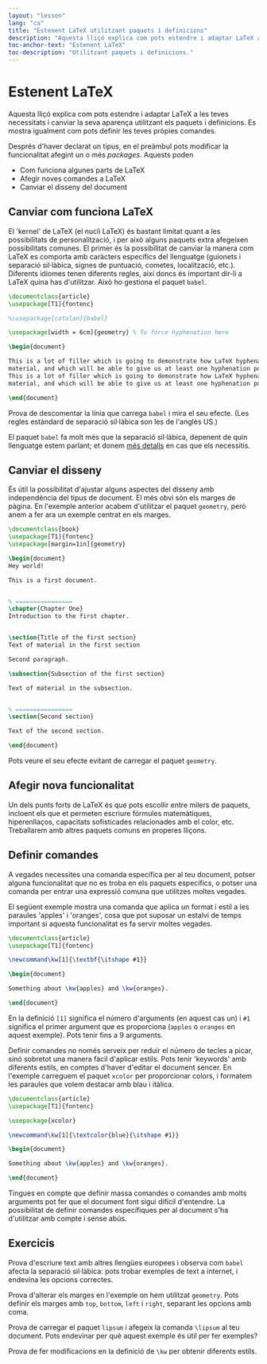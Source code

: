 ```yaml
---
layout: "lesson"
lang: "ca"
title: "Estenent LaTeX utilitzant paquets i definicions"
description: "Aquesta lliçó explica com pots estendre i adaptar LaTeX a les teves necessitats i canviar la seva aparença utilitzant els paquets i definicions. Es mostra igualment com pots definir les teves pròpies comandes."
toc-anchor-text: "Estenent LaTeX"
toc-description: "Utilitzant paquets i definicions."
---
```


# Estenent LaTeX

<span
  class="summary">Aquesta lliçó explica com pots estendre i adaptar LaTeX a les teves necessitats i canviar la seva aparença utilitzant els paquets i definicions. Es mostra igualment com pots definir les teves pròpies comandes.</span>

Després d'haver declarat un tipus, en el preàmbul pots modificar la funcionalitat afegint un o més *packages*. Aquests poden

- Com funciona algunes parts de LaTeX
- Afegir noves comandes a LaTeX
- Canviar el disseny del document

## Canviar com funciona LaTeX

El 'kernel' de LaTeX (el nucli LaTeX) és bastant limitat quant a les possibilitats de personalització, i per això alguns paquets extra afegeixen possibilitats comunes. El primer és la possibilitat de canviar la manera com LaTeX es comporta amb caràcters específics del llenguatge (guionets i separació sil·làbica, signes de puntuació, cometes, localització, etc.). Diferents idiomes tenen diferents regles, així doncs és important dir-li a LaTeX quina has d'utilitzar. Això ho gestiona el paquet `babel`.

```latex
\documentclass{article}
\usepackage[T1]{fontenc}

%\usepackage[catalan]{babel}

\usepackage[width = 6cm]{geometry} % To force hyphenation here

\begin{document}

This is a lot of filler which is going to demonstrate how LaTeX hyphenates
material, and which will be able to give us at least one hyphenation point.
This is a lot of filler which is going to demonstrate how LaTeX hyphenates
material, and which will be able to give us at least one hyphenation point.

\end{document}
```

Prova de descomentar la línia que carrega `babel` i mira el seu efecte. (Les regles estàndard de separació sil·làbica son les de l'anglès US.)

El paquet `babel` fa molt més que la separació sil·làbica, depenent de quin llenguatge estem parlant; et donem [més detalls](more-06) en cas que els necessitis.

## Canviar el disseny

És útil la possibilitat d'ajustar alguns aspectes del disseny amb independència del tipus de document. El més obvi són els marges de pàgina. En l'exemple anterior acabem d'utilitzar el paquet `geometry`, però anem a fer ara un exemple centrat en els marges.

```latex
\documentclass{book}
\usepackage[T1]{fontenc}
\usepackage[margin=1in]{geometry}

\begin{document}
Hey world!

This is a first document.


% ================
\chapter{Chapter One}
Introduction to the first chapter.


\section{Title of the first section}
Text of material in the first section

Second paragraph.

\subsection{Subsection of the first section}

Text of material in the subsection.


% ================
\section{Second section}

Text of the second section.

\end{document}
```

Pots veure el seu efecte evitant de carregar el paquet `geometry`.

## Afegir nova funcionalitat

Un dels punts forts de LaTeX és que pots escollir entre milers de paquets, incloent els que et permeten escriure fórmules matemàtiques, hiperenllaços, capacitats sofisticades relacionades amb el color, etc. Treballarem amb altres paquets comuns en properes lliçons.

## Definir comandes

A vegades necessites una comanda específica per al teu document, potser alguna funcionalitat que no es troba en els paquets específics, o potser una comanda per entrar una expressió comuna que utilitzes moltes vegades.

El següent exemple mostra una comanda que aplica un format i estil a les paraules 'apples' i 'oranges', cosa que pot suposar un estalvi de temps important si aquesta funcionalitat es fa servir moltes vegades.

```latex
\documentclass{article}
\usepackage[T1]{fontenc}

\newcommand\kw[1]{\textbf{\itshape #1}}

\begin{document}

Something about \kw{apples} and \kw{oranges}.

\end{document}
```

En la definició `[1]` significa el número d'arguments (en aquest cas un) i `#1` significa el primer argument que es proporciona (`apples` o `oranges` en aquest exemple). Pots tenir fins a 9 arguments.

Definir comandes no només serveix per reduir el número de tecles a picar, sinó sobretot una manera fàcil d'aplicar estils. Pots tenir 'keywords' amb diferents estils, en comptes d'haver d'editar el document sencer. En l'exemple carreguem el paquet `xcolor` per proporcionar colors, i formatem les paraules que volem destacar amb blau i itàlica.

```latex
\documentclass{article}
\usepackage[T1]{fontenc}

\usepackage{xcolor}

\newcommand\kw[1]{\textcolor{blue}{\itshape #1}}

\begin{document}

Something about \kw{apples} and \kw{oranges}.

\end{document}
```

Tingues en compte que definir massa comandes o comandes amb molts arguments pot fer que el document font sigui difícil d'entendre. La possibilitat de definir comandes específiques per al document s'ha d'utilitzar amb compte i sense abús.

## Exercicis

Prova d'escriure text amb altres llengües europees i observa com `babel` afecta la separació sil·làbica: pots trobar exemples de text a internet, i endevina les opcions correctes.

Prova d'alterar els marges en l'exemple on hem utilitzat `geometry`. Pots definir els marges amb `top`, `bottom`, `left` i `right`, separant les opcions amb coma.

Prova de carregar el paquet `lipsum` i afegeix la comanda `\lipsum` al teu document. Pots endevinar per què aquest exemple és útil per fer exemples?

Prova de fer modificacions en la definició de `\kw` per obtenir diferents estils.
